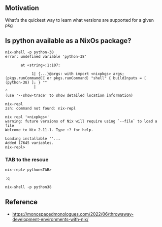## Motivation
What's the quickest way to learn what versions are supported for a given pkg

## Is python available as a NixOs package?
```shell
nix-shell -p python-38
error: undefined variable 'python-38'

       at «string»:1:107:

            1| {...}@args: with import <nixpkgs> args; (pkgs.runCommandCC or pkgs.runCommand) "shell" { buildInputs = [ (python-38) ]; } ""
             |                                                                                                           ^
(use '--show-trace' to show detailed location information)
```

```shell
nix-repl 
zsh: command not found: nix-repl
```

```shell
nix repl '<nixpkgs>'
warning: future versions of Nix will require using `--file` to load a file
Welcome to Nix 2.11.1. Type :? for help.

Loading installable ''...
Added 17645 variables.
nix-repl> 
```

### TAB to the rescue
```shell
nix-repl> python<TAB>
```

```shell
:q
```

```shell
nix-shell -p python38
```

## Reference
- https://monospacedmonologues.com/2022/06/throwaway-development-environments-with-nix/

